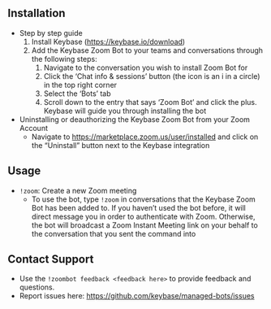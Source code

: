 ## Installation
* Step by step guide
    1. Install Keybase (https://keybase.io/download)
    2. Add the Keybase Zoom Bot to your teams and conversations through the following steps:
        1. Navigate to the conversation you wish to install Zoom Bot for
        2. Click the ‘Chat info & sessions’ button (the icon is an i in a circle) in the top right corner
        3. Select the ‘Bots’ tab
        4. Scroll down to the entry that says ‘Zoom Bot’ and click the plus. Keybase will guide you through installing the bot
* Uninstalling or deauthorizing the Keybase Zoom Bot from your Zoom Account
    * Navigate to https://marketplace.zoom.us/user/installed and click on the “Uninstall” button next to the Keybase integration

## Usage
* `!zoom`: Create a new Zoom meeting
    * To use the bot, type `!zoom` in conversations that the Keybase Zoom Bot has been added to.
    If you haven’t used the bot before, it will direct message you in order to authenticate with Zoom.
    Otherwise, the bot will broadcast a Zoom Instant Meeting link on your behalf to the conversation that you sent
    the command into

## Contact Support
* Use the `!zoombot feedback <feedback here>` to provide feedback and questions.
* Report issues here: https://github.com/keybase/managed-bots/issues
